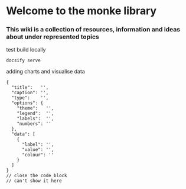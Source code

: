 # Welcome to the monke library

### This wiki is a collection of resources, information and ideas about under represented topics

test build locally

` docsify serve `

adding charts and visualise data

```charty
{
  "title":   '',
  "caption": '',
  "type":    '',
  "options": {
    "theme":   '',
    "legend":  '',
    "labels":  '',
    "numbers": ''
  },
  "data": [
    {
      "label": '',
      "value": '',
      "colour": ''
    }
  ]
}
// close the code block
// can't show it here